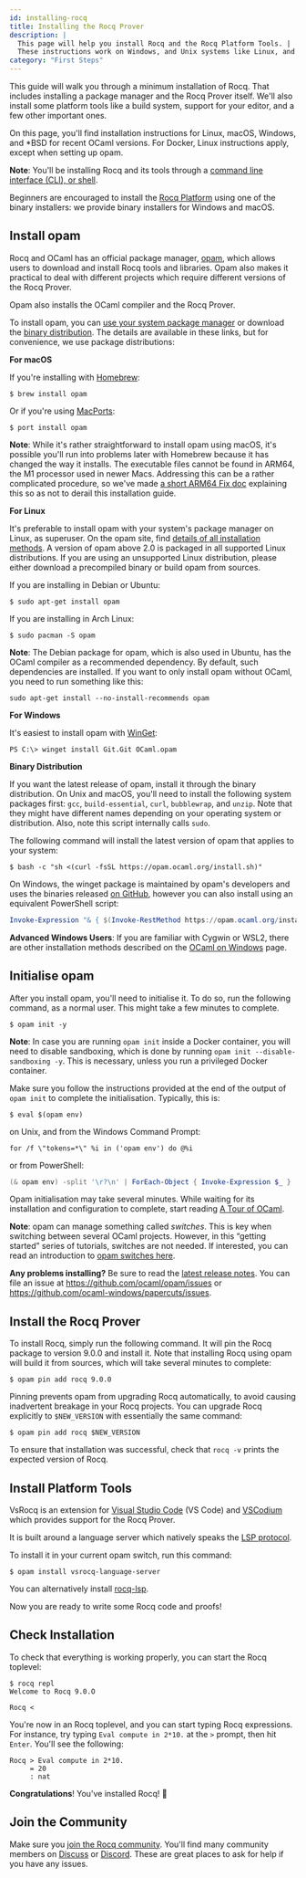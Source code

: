 ```yaml
---
id: installing-rocq
title: Installing the Rocq Prover
description: |
  This page will help you install Rocq and the Rocq Platform Tools. |
  These instructions work on Windows, and Unix systems like Linux, and macOS.
category: "First Steps"
---
```


This guide will walk you through a minimum installation of Rocq. That includes installing a package manager and the  Rocq Prover itself. We'll also install some platform tools like a build system, support for your editor, and a few other important ones.

On this page, you'll find installation instructions for Linux, macOS, Windows, and &ast;BSD for recent OCaml versions. For Docker, Linux instructions apply, except when setting up opam.

**Note**: You'll be installing Rocq and its tools through a [command line interface (CLI), or shell](https://www.youtube.com/watch?v=0PxTAn4g20U). 

Beginners are encouraged to install the [Rocq Platform](/install#rocq_platform) using one of the binary installers: we provide binary installers for Windows and macOS.


## Install opam

Rocq and OCaml has an official package manager, [opam](https://opam.ocaml.org/), which allows users to download and install Rocq tools and libraries. Opam also makes it practical to deal with different projects which require different versions of the Rocq Prover.

Opam also installs the OCaml compiler and the Rocq Prover. 

To install opam, you can [use your system package manager](https://opam.ocaml.org/doc/Install.html#Using-your-distribution-39-s-package-system) or download the [binary distribution](https://opam.ocaml.org/doc/Install.html#Binary-distribution). The details are available in these links, but for convenience, we use package distributions:

**For macOS**

If you're installing with [Homebrew](https://brew.sh/):

```shell
$ brew install opam
```

Or if you're using [MacPorts](https://www.macports.org/):

```shell
$ port install opam
```

**Note**: While it's rather straightforward to install opam using macOS, it's possible you'll run into problems later with Homebrew because it has changed the way it installs. The executable files cannot be found in ARM64, the M1 processor used in newer Macs. Addressing this can be a rather complicated procedure, so we've made [a short ARM64 Fix doc](/docs/arm64-fix) explaining this so as not to derail this installation guide.

**For Linux**

It's preferable to install opam with your system's package manager on Linux, as superuser. On the opam site, find [details of all installation methods](https://opam.ocaml.org/doc/Install.html). A version of opam above 2.0 is packaged in all supported Linux distributions. If you are using an unsupported Linux distribution, please either download a precompiled binary or build opam from sources.

If you are installing in Debian or Ubuntu:
```shell
$ sudo apt-get install opam
```

If you are installing in Arch Linux:
```shell
$ sudo pacman -S opam
```

**Note**: The Debian package for opam, which is also used in Ubuntu, has the OCaml compiler as a recommended dependency. By default, such dependencies are installed. If you want to only install opam without OCaml, you need to run something like this:
```shell
sudo apt-get install --no-install-recommends opam
```

**For Windows**

It's easiest to install opam with [WinGet](https://github.com/microsoft/winget-cli):

```shell
PS C:\> winget install Git.Git OCaml.opam
```

**Binary Distribution**

If you want the latest release of opam, install it through the binary distribution. On Unix and macOS, you'll need to install the following system packages first: `gcc`, `build-essential`, `curl`, `bubblewrap`, and `unzip`. Note that they might have different names depending on your operating system or distribution. Also, note this script internally calls `sudo`.

The following command will install the latest version of opam that applies to your system:
```shell
$ bash -c "sh <(curl -fsSL https://opam.ocaml.org/install.sh)"
```

On Windows, the winget package is maintained by opam's developers and uses the binaries released [on GitHub](https://github.com/ocaml/opam/releases), however you can also install using an equivalent PowerShell script:

```powershell
Invoke-Expression "& { $(Invoke-RestMethod https://opam.ocaml.org/install.ps1) }"
```

**Advanced Windows Users**: If you are familiar with Cygwin or WSL2, there are other installation methods described on the [OCaml on Windows](/docs/ocaml-on-windows) page.

## Initialise opam

After you install opam, you'll need to initialise it. To do so, run the following command, as a normal user. This might take a few minutes to complete.

```shell
$ opam init -y
```

**Note**: In case you are running `opam init` inside a Docker container, you will need to disable sandboxing, which is done by running `opam init --disable-sandboxing -y`. This is necessary, unless you run a privileged Docker container.

Make sure you follow the instructions provided at the end of the output of `opam init` to complete the initialisation. Typically, this is:
```
$ eval $(opam env)
```

on Unix, and from the Windows Command Prompt:

```
for /f \"tokens=*\" %i in ('opam env') do @%i
```

or from PowerShell:

```powershell
(& opam env) -split '\r?\n' | ForEach-Object { Invoke-Expression $_ }
```

Opam initialisation may take several minutes. While waiting for its installation and configuration to complete, start reading [A Tour of OCaml](tour-of-ocaml).

**Note**: opam can manage something called _switches_. This is key when switching between several OCaml projects. However, in this “getting started” series of tutorials, switches are not needed. If interested, you can read an introduction to [opam switches here](/docs/opam-switch-introduction).

**Any problems installing?** Be sure to read the [latest release notes](https://opam.ocaml.org/blog/opam-2-2-0/). You can file an issue at https://github.com/ocaml/opam/issues or https://github.com/ocaml-windows/papercuts/issues.

## Install the Rocq Prover


To install Rocq, simply run the following command. It will pin the Rocq package to version 9.0.0 and install it.
Note that installing Rocq using opam will build it from sources, 
which will take several minutes to complete:
 
 ```shell
$ opam pin add rocq 9.0.0
```

Pinning prevents opam from upgrading Rocq automatically, to avoid causing inadvertent breakage in your Rocq projects. 
You can upgrade Rocq explicitly to `$NEW_VERSION` with essentially the same command:

 ```shell
$ opam pin add rocq $NEW_VERSION
```

To ensure that installation was successful, check that `rocq -v` prints the expected version of Rocq.

## Install Platform Tools

VsRocq is an extension for [Visual Studio Code]("https://code.visualstudio.com/) (VS Code) and 
[VSCodium](https://vscodium.com/) which provides support for the Rocq Prover. 

It is built around a language server which natively speaks the 
[LSP protocol](https://learn.microsoft.com/en-us/visualstudio/extensibility/language-server-protocol?view=vs-2022).

To install it in your current opam switch, run this command:

 ```shell
$ opam install vsrocq-language-server
```
You can alternatively install [rocq-lsp](https://github.com/ejgallego/coq-lsp).

Now you are ready to write some Rocq code and proofs!

## Check Installation

To check that everything is working properly, you can start the Rocq toplevel:
```shell
$ rocq repl
Welcome to Rocq 9.0.O

Rocq <
```

You're now in an Rocq toplevel, and you can start typing Rocq expressions. For instance, try typing `Eval compute in 2*10.` at the `>` prompt, then hit `Enter`. You'll see the following:
```coq
Rocq > Eval compute in 2*10.
     = 20
     : nat
```

**Congratulations**! You've installed Rocq! 🎉

## Join the Community

Make sure you [join the Rocq community](/community). You'll find many community members on [Discuss](https://discuss.rocq.org/) or [Discord](https://discord.com/invite/cCYQbqN). These are great places to ask for help if you have any issues.
